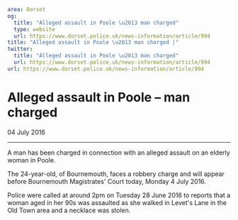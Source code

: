 ```yaml
area: Dorset
og:
  title: "Alleged assault in Poole \u2013 man charged"
  type: website
  url: https://www.dorset.police.uk/news-information/article/994
title: "Alleged assault in Poole \u2013 man charged |"
twitter:
  title: "Alleged assault in Poole \u2013 man charged"
  url: https://www.dorset.police.uk/news-information/article/994
url: https://www.dorset.police.uk/news-information/article/994
```

# Alleged assault in Poole – man charged

04 July 2016

* * *

A man has been charged in connection with an alleged assault on an elderly woman in Poole.

The 24-year-old, of Bournemouth, faces a robbery charge and will appear before Bournemouth Magistrates' Court today, Monday 4 July 2016.

Police were called at around 2pm on Tuesday 28 June 2016 to reports that a woman aged in her 90s was assaulted as she walked in Levet's Lane in the Old Town area and a necklace was stolen.
